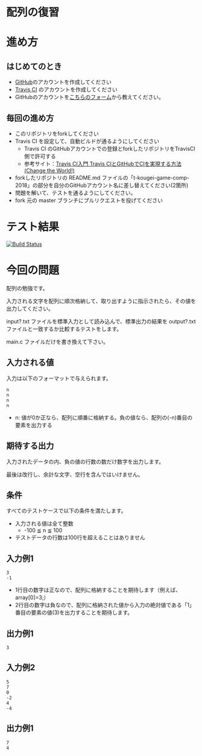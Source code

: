 # 配列の復習

# 進め方
## はじめてのとき
* [GitHub](https://github.com/)のアカウントを作成してください
* [Travis CI](https://travis-ci.org/) のアカウントを作成してください
* GitHubのアカウントを[こちらのフォーム](https://goo.gl/forms/anAdoxqPKVt8sJGZ2)から教えてください。
## 毎回の進め方
* このリポジトリをforkしてください
* Travis CI を設定して、自動ビルドが通るようにしてください
   * Travis CI のGitHubアカウントでの登録とforkしたリポジトリをTravisCI側で許可する
   * 参考サイト：[Travis CI入門 Travis CIとGitHubでCIを実現する方法(Change the World!)](http://changesworlds.com/2014/09/introduction-to-travis-ci-and-github-001/)
* forkしたリポジトリの README.md ファイルの「t-kougei-game-comp-2018」の部分を自分のGitHubアカウント名に差し替えてください(2箇所)
* 問題を解いて、テストを通るようにしてください。
* fork 元の master ブランチにプルリクエストを投げてください

# テスト結果

[![Build Status](https://travis-ci.org/Nao-ishigaki/02_array.svg?branch=master)](https://travis-ci.org/Nao-ishigaki/02_array)

# 今回の問題

配列の勉強です。

入力される文字を配列に順次格納して、取り出すように指示されたら、その値を出力してください。

input?.txt ファイルを標準入力として読み込んで、標準出力の結果を output?.txt ファイルと一致するか比較するテストをします。

main.c ファイルだけを書き換えて下さい。

## 入力される値
入力は以下のフォーマットで与えられます。
~~~
n
n
n
n
~~~
* n: 値が0か正なら、配列に順番に格納する。負の値なら、配列の(-n)番目の要素を出力する

## 期待する出力

入力されたデータの内、負の値の行数の数だけ数字を出力します。

最後は改行し、余計な文字、空行を含んではいけません。

## 条件
すべてのテストケースで以下の条件を満たします。
* 入力される値は全て整数
  * -100 ≦ n ≦ 100
* テストデータの行数は100行を超えることはありません

## 入力例1
~~~
3
-1
~~~
* 1行目の数字は正なので、配列に格納することを期待します（例えば、array[0]=3;）
* 2行目の数字は負なので、配列に格納された値から入力の絶対値である「1」番目の要素の値(3)を出力することを期待します。

## 出力例1
~~~
3
~~~

## 入力例2
~~~
5
7
0
-2
4
-4
~~~

## 出力例1
~~~
7
4
~~~
